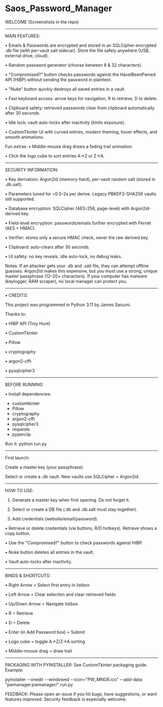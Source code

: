# Saos_Password_Manager

WELCOME
(Screenshots in the repo)

-------------------------------

MAIN FEATURES:

• Emails & Passwords are encrypted and stored in an SQLCipher-encrypted .db file (with per-vault salt sidecar). Store the file safely anywhere (USB, external drive, cloud).

• Random password generator (choose between 8 & 32 characters).

• "Compromised?" button checks passwords against the HaveIBeenPwned API (HIBP) without sending the password in plaintext.

• "Nuke" button quickly destroys all saved entries in a vault.

• Fast keyboard access: arrow keys for navigation, R to retrieve, D to delete.

• Clipboard safety: retrieved passwords clear from clipboard automatically after 30 seconds.

• Idle lock: vault auto-locks after inactivity (limits exposure).

• CustomTkinter UI with curved entries, modern theming, hover effects, and smooth animations.


Fun extras:
• Middle-mouse drag draws a fading trail animation.

• Click the logo cube to sort entries A→Z or Z→A.

-------------------------------

SECURITY INFORMATION:

• Key derivation: Argon2id (memory-hard), per-vault random salt (stored in .db.salt).

• Parameters tuned for ~0.5–2s per derive. Legacy PBKDF2-SHA256 vaults still supported.

• Database encryption: SQLCipher (AES-256, page-level) with Argon2id-derived key.

• Field-level encryption: passwords/emails further encrypted with Fernet (AES + HMAC).

• Verifier: stores only a secure HMAC check, never the raw derived key.

• Clipboard: auto-clears after 30 seconds.

• UI safety: no key reveals, idle auto-lock, no debug leaks.


Notes:
If an attacker gets your .db and .salt file, they can attempt offline guesses. Argon2id makes this expensive, but you must use a strong, unique master passphrase (12–20+ characters). If your computer has malware (keylogger, RAM scraper), no local manager can protect you.

-------------------------------

• CREDITS:

This project was programmed in Python 3.11 by James Saoumi.

Thanks to:

• HIBP API (Troy Hunt)

• CustomTkinter

• Pillow

• cryptography

• argon2-cffi

• pysqlcipher3

----------------------

BEFORE RUNNING:

• Install dependencies:

- customtkinter
- Pillow
- cryptography
- argon2-cffi
- pysqlcipher3
- requests
- pyperclip

Run it:
python run.py

-------------------------------

First launch:

Create a master key (your passphrase).

Select or create a .db vault. New vaults use SQLCipher + Argon2id.

-------------------------------

HOW TO USE:

1) Generate a master key when first opening. Do not forget it.

2) Select or create a DB file (.db and .db.salt must stay together).

3) Add credentials (website/email/password).

• Retrieve or delete credentials (via buttons, R/D hotkeys). Retrieve shows a copy button.

• Use the "Compromised?" button to check passwords against HIBP.

• Nuke button deletes all entries in the vault.

• Vault auto-locks after inactivity.

------------------------------

BINDS & SHORTCUTS:

• Right Arrow = Select first entry in listbox

• Left Arrow = Clear selection and clear retrieved fields

• Up/Down Arrow = Navigate listbox

• R = Retrieve

• D = Delete

• Enter (in Add Password box) = Submit

• Logo cube = toggle A→Z/Z→A sorting

• Middle-mouse drag = draw trail

-------------------------------

PACKAGING WITH PYINSTALLER:
See CustomTkinter packaging guide. Example:

pyinstaller --onedir --windowed --icon="PW_MNGR.ico" --add-data "pwmanager:pwmanager/" run.py

FEEDBACK:
Please open an issue if you hit bugs, have suggestions, or want features improved. Security feedback is especially welcome.
